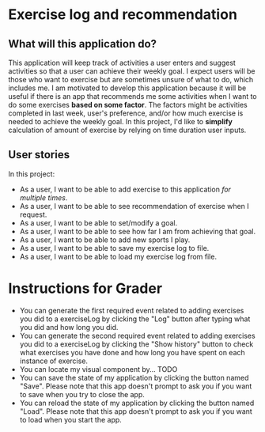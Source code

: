 # Exercise log and recommendation

## What will this application do?

This application will keep track of activities a user enters and suggest activities so that a user can achieve their weekly goal. I expect users will be those who want to exercise but are sometimes unsure of what to do, which includes me. I am motivated to develop this application because it will be useful if there is an app that recommends me some activities when I want to do some exercises  **based on some factor**. The factors might be activities completed in last week, user's preference, and/or how much exercise is needed to achieve the weekly goal. In this project, I'd like to **simplify** calculation of amount of exercise by relying on time duration user inputs. 

## User stories

In this project:

- As a user, I want to be able to add exercise to this application *for multiple times*.
- As a user, I want to be able to see recommendation of exercise when I request.
- As a user, I want to be able to set/modify a goal.
- As a user, I want to be able to see how far I am from achieving that goal. 
- As a user, I want to be able to add new sports I play.
- As a user, I want to be able to save my exercise log to file.
- As a user, I want to be able to load my exercise log from file.


# Instructions for Grader

- You can generate the first required event related to adding exercises you did to a exerciseLog by clicking the "Log" button after typing what you did and how long you did.
- You can generate the second required event related to adding exercises you did to a exerciseLog by clicking the "Show history" button to check what exercises you have done and how long you have spent on each instance of exercise.
- You can locate my visual component by... TODO
- You can save the state of my application by clicking the button named "Save". Please note that this app doesn't prompt to ask you if you want to save when you try to close the app.
- You can reload the state of my application by clicking the button named "Load". Please note that this app doesn't prompt to ask you if you want to load when you start the app.